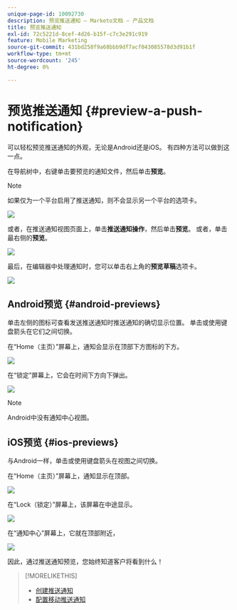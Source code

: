 ```yaml
---
unique-page-id: 10092730
description: 预览推送通知 — Marketo文档 — 产品文档
title: 预览推送通知
exl-id: 72c5221d-8cef-4d26-b15f-c7c3e291c919
feature: Mobile Marketing
source-git-commit: 431bd258f9a68bbb9df7acf043085578d3d91b1f
workflow-type: tm+mt
source-wordcount: '245'
ht-degree: 0%

---
```


# 预览推送通知 {#preview-a-push-notification}

可以轻松预览推送通知的外观，无论是Android还是iOS。 有四种方法可以做到这一点。

在导航树中，右键单击要预览的通知文件，然后单击&#x200B;**预览**。

>[!NOTE]
>
>如果仅为一个平台启用了推送通知，则不会显示另一个平台的选项卡。

![](assets/image2015-9-4-9-3a52-3a27.png)

或者，在推送通知视图页面上，单击&#x200B;**推送通知操作**，然后单击&#x200B;**预览**。 或者，单击最右侧的&#x200B;**预览**。

![](assets/image2015-9-4-10-3a53-3a28.png)

最后，在编辑器中处理通知时，您可以单击右上角的&#x200B;**预览草稿**&#x200B;选项卡。

![](assets/image2015-9-14-15-3a55-3a26.png)

## Android预览 {#android-previews}

单击左侧的图标可查看发送推送通知时推送通知的确切显示位置。 单击或使用键盘箭头在它们之间切换。

在“Home（主页）”屏幕上，通知会显示在顶部下方图标的下方。

![](assets/image2015-9-17-16-3a57-3a0.png)

在“锁定”屏幕上，它会在时间下方向下弹出。

![](assets/image2015-9-17-16-3a58-3a47.png)

>[!NOTE]
>
>Android中没有通知中心视图。

## iOS预览 {#ios-previews}

与Android一样，单击或使用键盘箭头在视图之间切换。

在“Home（主页）”屏幕上，通知显示在顶部。

![](assets/image2015-9-17-17-3a0-3a28.png)

在“Lock（锁定）”屏幕上，该屏幕在中途显示。

![](assets/image2015-9-17-17-3a2-3a1.png)

在“通知中心”屏幕上，它就在顶部附近，

![](assets/image2015-9-17-17-3a3-3a15.png)

因此，通过推送通知预览，您始终知道客户将看到什么！

>[!MORELIKETHIS]
>
>* [创建推送通知](/help/marketo/product-docs/mobile-marketing/push-notifications/create-a-push-notification.md)
>* [配置移动推送通知](/help/marketo/product-docs/mobile-marketing/push-notifications/configure-mobile-push-notification.md)

